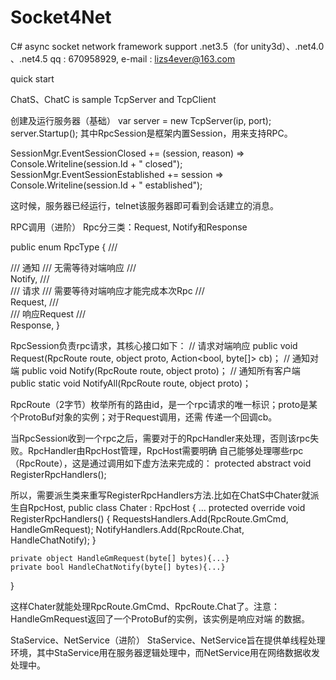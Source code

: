# Socket4Net

C# async socket network framework
support .net3.5（for unity3d）、.net4.0 、.net4.5
qq : 670958929, e-mail : lizs4ever@163.com

quick start

ChatS、ChatC is sample TcpServer and TcpClient

创建及运行服务器（基础）
var server = new TcpServer<RpcSession>(ip, port);
server.Startup();
其中RpcSession是框架内置Session，用来支持RPC。

SessionMgr.EventSessionClosed += (session, reason) => Console.Writeline(session.Id + " closed");
SessionMgr.EventSessionEstablished += session => Console.Writeline(session.Id + " established");

这时候，服务器已经运行，telnet该服务器即可看到会话建立的消息。


RPC调用（进阶）
Rpc分三类：Request, Notify和Response

public enum RpcType
{
	/// <summary>
	/// 通知
	/// 无需等待对端响应
	/// </summary>
	Notify,
	/// <summary>
	/// 请求
	/// 需要等待对端响应才能完成本次Rpc
	/// </summary>
	Request,
	/// <summary>
	/// 响应Request
	/// </summary>
	Response,
}

RpcSession负责rpc请求，其核心接口如下：
// 请求对端响应
public void Request(RpcRoute route, object proto, Action<bool, byte[]> cb)；
// 通知对端
public void Notify(RpcRoute route, object proto)；
// 通知所有客户端
public static void NotifyAll(RpcRoute route, object proto)；

RpcRoute（2字节）枚举所有的路由id，是一个rpc请求的唯一标识；proto是某个ProtoBuf对象的实例；对于Request调用，还需
传递一个回调cb。

当RpcSession收到一个rpc之后，需要对于的RpcHandler来处理，否则该rpc失败。RpcHandler由RpcHost管理，RpcHost需要明确
自己能够处理哪些rpc（RpcRoute），这是通过调用如下虚方法来完成的：
protected abstract void RegisterRpcHandlers();

所以，需要派生类来重写RegisterRpcHandlers方法.比如在ChatS中Chater就派生自RpcHost,
public class Chater : RpcHost
{
	...
	protected override void RegisterRpcHandlers()
	{
		RequestsHandlers.Add(RpcRoute.GmCmd, HandleGmRequest);
		NotifyHandlers.Add(RpcRoute.Chat, HandleChatNotify);
	}
	
	private object HandleGmRequest(byte[] bytes){...}
    private bool HandleChatNotify(byte[] bytes){...}
}

这样Chater就能处理RpcRoute.GmCmd、RpcRoute.Chat了。注意：HandleGmRequest返回了一个ProtoBuf的实例，该实例是响应对端
的数据。

StaService、NetService（进阶）
StaService、NetService旨在提供单线程处理环境，其中StaService用在服务器逻辑处理中，而NetService用在网络数据收发处理中。
